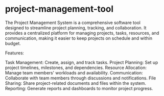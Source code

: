 # project-management-tool
The Project Management System is a comprehensive software tool designed to streamline project planning, tracking, and collaboration. It provides a centralized platform for managing projects, tasks, resources, and communication, making it easier to keep projects on schedule and within budget.

Features:

Task Management: Create, assign, and track tasks.
Project Planning: Set up project timelines, milestones, and dependencies.
Resource Allocation: Manage team members' workloads and availability.
Communication: Collaborate with team members through discussions and notifications.
File Sharing: Share project-related documents and files within the system.
Reporting: Generate reports and dashboards to monitor project progress.
